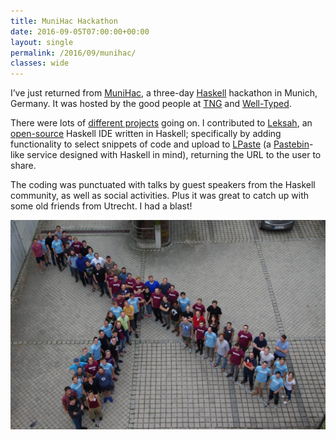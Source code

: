 ```yaml
---
title: MuniHac Hackathon
date: 2016-09-05T07:00:00+00:00
layout: single
permalink: /2016/09/munihac/
classes: wide
---
```

I&#8217;ve just returned from [MuniHac](http://munihac.de/), a three-day [Haskell](https://en.wikipedia.org/wiki/Haskell_(programming_language)) hackathon in Munich, Germany. It was hosted by the good people at [TNG](https://www.tngtech.com/en.html) and [Well-Typed](http://www.well-typed.com/).

There were lots of [different projects](https://wiki.haskell.org/MuniHac2016/Projects) going on. I contributed to [Leksah](http://leksah.org/), an [open-source](https://github.com/leksah/leksah) Haskell IDE written in Haskell; specifically by adding functionality to select snippets of code and upload to [LPaste](http://lpaste.net/) (a [Pastebin](http://pastebin.com/)-like service designed with Haskell in mind), returning the URL to the user to share.

The coding was punctuated with talks by guest speakers from the Haskell community, as well as social activities. Plus it was great to catch up with some old friends from Utrecht. I had a blast!

![MuniHac 2016](/assets/img/CrgpWNOWEAABJmq-1024x681.jpg)